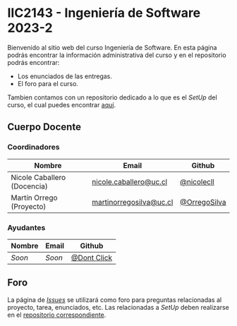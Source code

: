 # IIC2143 - Ingeniería de Software 2023-2

Bienvenido al sitio web del curso Ingeniería de Software. En esta página podrás encontrar la información administrativa del curso y en el repositorio podrás encontrar:
* Los enunciados de las entregas.
* El foro para el curso.

Tambien contamos con un repositorio dedicado a lo que es el _SetUp_ del curso, el cual puedes encontrar [aquí](https://github.com/IIC2143/Setup-Guides).

## Cuerpo Docente

### Coordinadores

| Nombre                      | Email                   | Github                                         |
|-----------------------------|-------------------------|------------------------------------------------|
| Nicole Caballero (Docencia) | nicole.caballero@uc.cl  | [@nicolecll](https://github.com/nicolecll)     |
| Martín Orrego (Proyecto)   | martinorregosilva@uc.cl | [@OrregoSilva](https://github.com/OrregoSilva) |


### Ayudantes


| Nombre                      | Email                     | Github                                                               |
|-----------------------------|---------------------------|----------------------------------------------------------------------|
| _Soon_ | _Soon_ | [@Dont Click](https://github.com/Rick-Lang/rickroll-lang#readme) |


## Foro

La página de [_Issues_](https://github.com/IIC2143/Syllabus/issues) se utilizará como foro para preguntas relacionadas al proyecto, tarea, enunciados, etc. Las relacionadas a _SetUp_ deben realizarse en el [repositorio correspondiente](https://github.com/IIC2143/Setup-Guides/issues).

